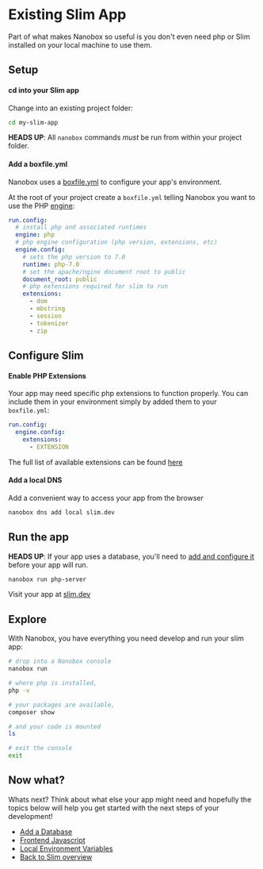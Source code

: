 # Existing Slim App
Part of what makes Nanobox so useful is you don't even need php or Slim installed on your local machine to use them.

## Setup

#### cd into your Slim app
Change into an existing project folder:

```bash
cd my-slim-app
```

**HEADS UP**: All `nanobox` commands *must* be run from within your project folder.

#### Add a boxfile.yml
Nanobox uses a <a href="https://docs.nanobox.io/boxfile/" target="\_blank">boxfile.yml</a> to configure your app's environment.

At the root of your project create a `boxfile.yml` telling Nanobox you want to use the PHP <a href="https://docs.nanobox.io/engines/" target="\_blank">engine</a>:

```yaml
run.config:
  # install php and associated runtimes
  engine: php
  # php engine configuration (php version, extensions, etc)
  engine.config:
    # sets the php version to 7.0
    runtime: php-7.0
    # set the apache/nginx document root to public
    document_root: public
    # php extensions required for slim to run
    extensions:
      - dom
      - mbstring
      - session
      - tokenizer
      - zip
```

## Configure Slim

#### Enable PHP Extensions
Your app may need specific php extensions to function properly. You can include them in your environment simply by added them to your `boxfile.yml`:

```yaml
run.config:
  engine.config:
    extensions:
      - EXTENSION
```

The full list of available extensions can be found [here](/php/slim/php-extensions)

#### Add a local DNS
Add a convenient way to access your app from the browser

```bash
nanobox dns add local slim.dev
```

## Run the app

**HEADS UP**: If your app uses a database, you'll need to [add and configure it](/php/slim/add-a-database) before your app will run.

```bash
nanobox run php-server
```

Visit your app at <a href="http://slim.dev" target="\_blank">slim.dev</a>

## Explore
With Nanobox, you have everything you need develop and run your slim app:

```bash
# drop into a Nanobox console
nanobox run

# where php is installed,
php -v

# your packages are available,
composer show

# and your code is mounted
ls

# exit the console
exit
```

## Now what?
Whats next? Think about what else your app might need and hopefully the topics below will help you get started with the next steps of your development!

* [Add a Database](/php/slim/add-a-database)
* [Frontend Javascript](/php/slim/frontend-javascript)
* [Local Environment Variables](/php/slim/local-evars)
* [Back to Slim overview](/php/slim)
